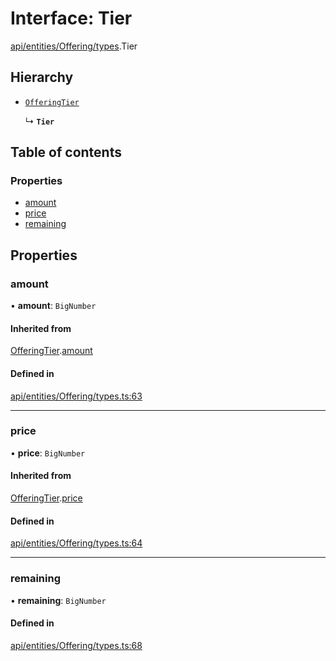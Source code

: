 # Interface: Tier

[api/entities/Offering/types](../wiki/api.entities.Offering.types).Tier

## Hierarchy

- [`OfferingTier`](../wiki/api.entities.Offering.types.OfferingTier)

  ↳ **`Tier`**

## Table of contents

### Properties

- [amount](../wiki/api.entities.Offering.types.Tier#amount)
- [price](../wiki/api.entities.Offering.types.Tier#price)
- [remaining](../wiki/api.entities.Offering.types.Tier#remaining)

## Properties

### amount

• **amount**: `BigNumber`

#### Inherited from

[OfferingTier](../wiki/api.entities.Offering.types.OfferingTier).[amount](../wiki/api.entities.Offering.types.OfferingTier#amount)

#### Defined in

[api/entities/Offering/types.ts:63](https://github.com/PolymeshAssociation/polymesh-sdk/blob/f8a937f04/src/api/entities/Offering/types.ts#L63)

___

### price

• **price**: `BigNumber`

#### Inherited from

[OfferingTier](../wiki/api.entities.Offering.types.OfferingTier).[price](../wiki/api.entities.Offering.types.OfferingTier#price)

#### Defined in

[api/entities/Offering/types.ts:64](https://github.com/PolymeshAssociation/polymesh-sdk/blob/f8a937f04/src/api/entities/Offering/types.ts#L64)

___

### remaining

• **remaining**: `BigNumber`

#### Defined in

[api/entities/Offering/types.ts:68](https://github.com/PolymeshAssociation/polymesh-sdk/blob/f8a937f04/src/api/entities/Offering/types.ts#L68)
